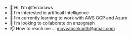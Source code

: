 - 👋 Hi, I’m @ferrariaws
- 👀 I’m interested in artificail Intelligence
- 🌱 I’m currently learning to work with AWS GCP and Azure
- 💞️ I’m looking to collaborate on anzograph
- 📫 How to reach me ... movvabsrikanth@gmail.com

<!---
ferrariaws/ferrariaws is a ✨ special ✨ repository because its `README.md` (this file) appears on your GitHub profile.
You can click the Preview link to take a look at your changes.
--->
